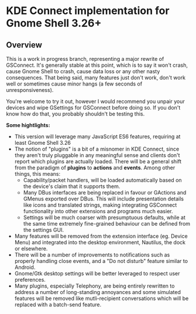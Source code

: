 # KDE Connect implementation for Gnome Shell 3.26+

## Overview

This is a work in progress branch, representing a major rewrite of GSConnect.
It's generally stable at this point, which is to say it won't crash, cause
Gnome Shell to crash, cause data loss or any other nasty consequences. That
being said, many features just don't work, don't work well or sometimes cause
minor hangs (a few seconds of unresponsiveness).

You're welcome to try it out, however I would recommend you unpair your devices
and wipe GSettings for GSConnect before doing so. If you don't know how do that,
you probably shouldn't be testing this.

**Some hightlights:**

* This version will leverage many JavaScript ES6 features, requiring at least
  Gnome Shell 3.26
* The notion of "plugins" is a bit of a misnomer in KDE Connect, since they
  aren't truly pluggable in any meaningful sense and clients don't report
  which plugins are actually loaded. There will be a general shift from the
  paradigm of **plugins** to **actions** and **events**. Among other things,
  this means:
  * Capability/packet handlers, will be loaded automatically based on the
    device's claim that it supports them.
  * Many DBus interfaces are being replaced in favour or GActions and GMenus
    exported over DBus. This will include presentation details like icons and
    translated strings, making integrating GSConnect functionality into other
    extensions and programs much easier.
  * Settings will be much coarser with presumptuous defaults, while at the same
    time extremely fine-grained behaviour can be defined from the settings GUI.
* Many features will be removed from the extension interface (eg. Device Menu)
  and integrated into the desktop environment, Nautilus, the dock or elsewhere.
* There will be a number of improvements to notifications such as properly
  handling close events, and a "Do not disturb" feature similar to Android.
* Gnome/Gtk desktop settings will be better leveraged to respect user
  preferences.
* Many plugins, especially Telephony, are being entirely rewritten to address
  a number of long-standing annoyances and some simulated features will be
  removed like mutli-recipient conversations which will be replaced with a
  batch-send feature.
  
